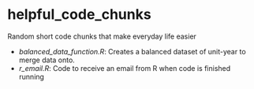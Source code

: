 # helpful_code_chunks
Random short code chunks that make everyday life easier 

* _balanced_data_function.R_: Creates a balanced dataset of unit-year to merge data onto. 
* _r_email.R_: Code to receive an email from R when code is finished running 
